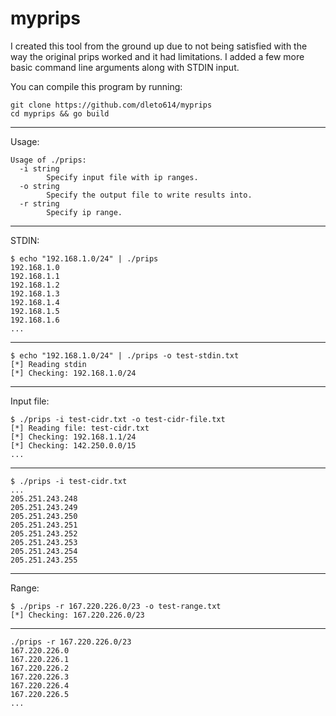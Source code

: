 # myprips
I created this tool from the ground up due to not being satisfied with the way the original prips worked and it had limitations.
I added a few more basic command line arguments along with STDIN input.

You can compile this program by running:

```
git clone https://github.com/dleto614/myprips
cd myprips && go build
```

--------------

Usage:

```
Usage of ./prips:
  -i string
        Specify input file with ip ranges.
  -o string
        Specify the output file to write results into.
  -r string
        Specify ip range.
```

--------------

STDIN:

```
$ echo "192.168.1.0/24" | ./prips
192.168.1.0
192.168.1.1
192.168.1.2
192.168.1.3
192.168.1.4
192.168.1.5
192.168.1.6
...
```

---

```
$ echo "192.168.1.0/24" | ./prips -o test-stdin.txt 
[*] Reading stdin
[*] Checking: 192.168.1.0/24 
```

----------

Input file:

```
$ ./prips -i test-cidr.txt -o test-cidr-file.txt
[*] Reading file: test-cidr.txt 
[*] Checking: 192.168.1.1/24 
[*] Checking: 142.250.0.0/15
... 
```
---

```
$ ./prips -i test-cidr.txt
...
205.251.243.248
205.251.243.249
205.251.243.250
205.251.243.251
205.251.243.252
205.251.243.253
205.251.243.254
205.251.243.255
```

----------

Range:

```
$ ./prips -r 167.220.226.0/23 -o test-range.txt
[*] Checking: 167.220.226.0/23 
```

---

```
./prips -r 167.220.226.0/23
167.220.226.0
167.220.226.1
167.220.226.2
167.220.226.3
167.220.226.4
167.220.226.5
...
```

